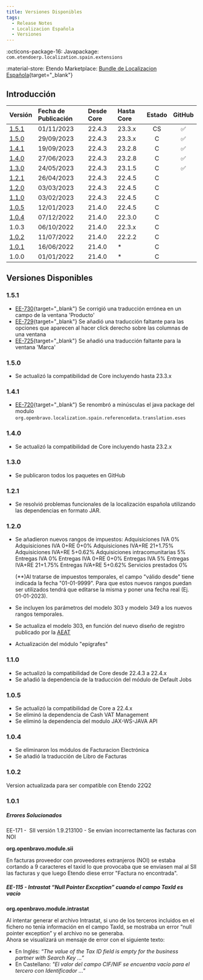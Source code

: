 ```yaml
---
title: Versiones Disponibles
tags:
  - Release Notes
  - Localizacion Española
  - Versiones
---
```

:octicons-package-16: Javapackage: `com.etendoerp.localization.spain.extensions`

:material-store: Etendo Marketplace:  [Bundle de Localizacion Española](https://marketplace.etendo.cloud/#/product-details?module=003B475055DD421B9483B5BE15AA48C5){target="_blank"}

## Introducción

| Versión | Fecha de Publicación | Desde Core | Hasta Core | Estado | GitHub|
| :--- | :--- | :--- | :--- | :---: | :---: |
| [1.5.1](/whats-new/release-notes/etendo-classic/bundles/spain-localization/release-notes/#151) | 01/11/2023 | 22.4.3 | 23.3.x | CS | :white_check_mark:|
| [1.5.0](/whats-new/release-notes/etendo-classic/bundles/spain-localization/release-notes/#150) | 29/09/2023 | 22.4.3 | 23.3.x | C  | :white_check_mark:|
| [1.4.1](/whats-new/release-notes/etendo-classic/bundles/spain-localization/release-notes/#141) | 19/09/2023 | 22.4.3 | 23.2.8 | C  | :white_check_mark:|
| [1.4.0](/whats-new/release-notes/etendo-classic/bundles/spain-localization/release-notes/#140) | 27/06/2023 | 22.4.3 | 23.2.8 | C  | :white_check_mark:|
| [1.3.0](/whats-new/release-notes/etendo-classic/bundles/spain-localization/release-notes/#130) | 24/05/2023 | 22.4.3 | 23.1.5 | C  | :white_check_mark:|
| [1.2.1](/whats-new/release-notes/etendo-classic/bundles/spain-localization/release-notes/#121) | 26/04/2023 | 22.4.3 | 22.4.5 | C  |                   |
| [1.2.0](/whats-new/release-notes/etendo-classic/bundles/spain-localization/release-notes/#120)| 03/03/2023 | 22.4.3 | 22.4.5 | C  |                   |
| [1.1.0](/whats-new/release-notes/etendo-classic/bundles/spain-localization/release-notes/#110) | 03/02/2023 | 22.4.3 | 22.4.5 | C  |                   |
| [1.0.5](/whats-new/release-notes/etendo-classic/bundles/spain-localization/release-notes/#105) | 12/01/2023 | 21.4.0 | 22.4.5 | C  |                   |
| [1.0.4](/whats-new/release-notes/etendo-classic/bundles/spain-localization/release-notes/#104) | 07/12/2022 | 21.4.0 | 22.3.0 | C  |                   |
| 1.0.3 | 06/10/2022 | 21.4.0 | 22.3.x | C  |                   |
| [1.0.2](/whats-new/release-notes/etendo-classic/bundles/spain-localization/release-notes/#102) | 11/07/2022 | 21.4.0 | 22.2.2 | C  |                   |
| [1.0.1](/whats-new/release-notes/etendo-classic/bundles/spain-localization/release-notes/#101) | 16/06/2022 | 21.4.0 | \*     | C  |                   |
| 1.0.0 | 01/01/2022 | 21.4.0 | \*     | C  |                   |


## Versiones Disponibles

### 1.5.1
- [EE-730](https://github.com/etendosoftware/com.etendoerp.localization.spain.extensions/issues/5){target="\_blank"} Se corrigió una traducción errónea en un campo de la ventana 'Producto'
- [EE-729](https://github.com/etendosoftware/com.etendoerp.localization.spain.extensions/issues/4){target="\_blank"} Se añadió una traducción faltante para las opciones que aparecen al hacer click derecho sobre las columnas de una ventana
- [EE-725](https://github.com/etendosoftware/com.etendoerp.localization.spain.extensions/issues/3){target="\_blank"} Se añadió una traducción faltante para la ventana 'Marca'
### 1.5.0
- Se actualizó la compatibilidad de Core incluyendo hasta 23.3.x
### 1.4.1
- [EE-720](https://github.com/etendosoftware/com.etendoerp.localization.spain.extensions/issues/2){target="\_blank"} Se renombró a minúsculas el java package del modulo `org.openbravo.localization.spain.referencedata.translation.eses` 
### 1.4.0
- Se actualizó la compatibilidad de Core incluyendo hasta 23.2.x
### 1.3.0
- Se publicaron todos los paquetes en GitHub
### 1.2.1
- Se resolvió problemas funcionales de la localización española utilizando las dependencias en formato JAR.

### 1.2.0
- Se añadieron nuevos rangos de impuestos:
	Adquisiciones IVA 0%
  Adquisiciones IVA 0+RE 0+0%
  Adquisiciones IVA+RE 21+1.75%
  Adquisiciones IVA+RE 5+0.62%
  Adquisiciones intracomunitarias 5%
  Entregas IVA 0%
  Entregas IVA 0+RE 0+0%
  Entregas IVA 5%
  Entregas IVA+RE 21+1.75%
  Entregas IVA+RE 5+0.62% 
  Servicios prestados 0%
  
  (**)Al tratarse de impuestos temporales, el campo "válido desde" tiene indicada la fecha "01-01-9999". Para que estos nuevos rangos puedan ser utilizados tendrá que editarse la misma y poner una fecha real (Ej. 01-01-2023).
  
- Se incluyen los parámetros del modelo 303 y modelo 349 a los nuevos rangos temporales.

- Se actualiza el modelo 303, en función del nuevo diseño de registro publicado por la [AEAT](https://sede.agenciatributaria.gob.es/Sede/ayuda/disenos-registro/modelos-300-399.html)

- Actualización del módulo "epígrafes"

### 1.1.0
- Se actualizó la compatibilidad de Core desde 22.4.3 a 22.4.x
- Se añadió la dependencia de la traducción del módulo de Default Jobs

### 1.0.5
- Se actualizó la compatibilidad de Core a 22.4.x
- Se eliminó la dependencia de Cash VAT Management
- Se eliminó la dependencia del modulo JAX-WS-JAVA API

### 1.0.4
- Se eliminaron los módulos de Facturacion Electrónica
- Se añadió la traducción de Libro de Facturas 


### 1.0.2

Version actualizada para ser compatible con Etendo 22Q2

### 1.0.1

##### Errores Solucionados

EE-171 -  SII versión 1.9.213100 - Se envían incorrectamente las facturas con NOI

**org.openbravo.module.sii**

En facturas proveedor con proveedores extranjeros (NOI) se estaba cortando a 9 caracteres el taxid lo que provocaba que se enviasen mal al SII las facturas y que luego Etendo diese error "Factura no encontrada".

##### EE-115 - **Intrastat “Null Pointer Exception” cuando el campo TaxId es vacío**

**org.openbravo.module.intrastat**

Al intentar generar el archivo Intrastat, si uno de los terceros incluidos en el fichero no tenía información en el campo TaxId, se mostraba un error “null pointer exception” y el archivo no se generaba.  
Ahora se visualizará un mensaje de error con el siguiente texto:

-   En Inglés: *“The value of the Tax ID field is empty for the business partner with Search Key ...”*
-   En Castellano: *"El valor del campo CIF/NIF se encuentra vacío para el tercero con Identificador ..."*

